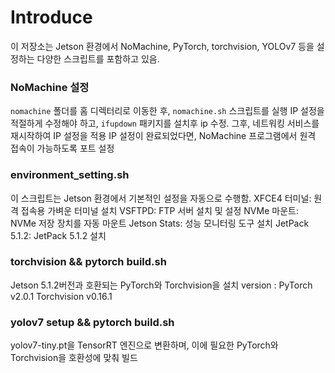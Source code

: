 # Introduce

이 저장소는 Jetson 환경에서 NoMachine, PyTorch, torchvision, YOLOv7 등을 설정하는 다양한 스크립트를 포함하고 있음.

### NoMachine 설정

`nomachine` 폴더를 홈 디렉터리로 이동한 후, `nomachine.sh` 스크립트를 실행
IP 설정을 적절하게 수정해야 하고, `ifupdown` 패키지를 설치후 ip 수정.
그후, 네트워킹 서비스를 재시작하여 IP 설정을 적용
IP 설정이 완료되었다면, NoMachine 프로그램에서 원격 접속이 가능하도록 포트 설정

### environment_setting.sh 
이 스크립트는 Jetson 환경에서 기본적인 설정을 자동으로 수행함.
  XFCE4 터미널: 원격 접속용 가벼운 터미널 설치
  VSFTPD: FTP 서버 설치 및 설정
  NVMe 마운트: NVMe 저장 장치를 자동 마운트
  Jetson Stats: 성능 모니터링 도구 설치
  JetPack 5.1.2: JetPack 5.1.2 설치

### torchvision && pytorch build.sh
Jetson 5.1.2버전과 호환되는 PyTorch와 Torchvision을 설치
version : 
  PyTorch v2.0.1
  Torchvision v0.16.1


### yolov7 setup && pytorch build.sh
yolov7-tiny.pt을 TensorRT 엔진으로 변환하며, 이에 필요한 PyTorch와 Torchvision을 호환성에 맞춰 빌드
